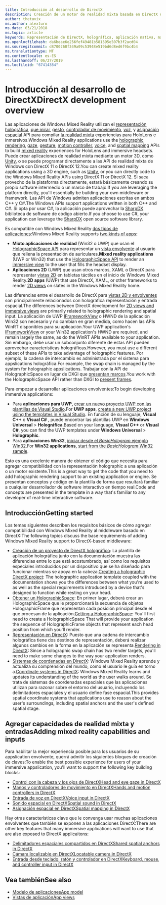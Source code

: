 ```yaml
---
title: Introducción al desarrollo de DirectX
description: Creación de un motor de realidad mixta basada en DirectX utilizando directamente las API de Windows Mixed Reality.
author: thetuvix
ms.author: alexturn
ms.date: 03/21/2018
ms.topic: article
keywords: Representación de DirectX, holográfica, aplicación nativa, nativo, WinRT, aplicación de WinRT, API, motor personalizado, de plataforma de middleware
ms.openlocfilehash: da6beae6e256fef49481b581395e507b3f2acd04
ms.sourcegitcommit: d8700260f349a09c53948e519bd6d8ed6f9bc4b4
ms.translationtype: MT
ms.contentlocale: es-ES
ms.lasthandoff: 06/27/2019
ms.locfileid: "67414384"
---
```

# <a name="directx-development-overview"></a><span data-ttu-id="e9cb6-104">Introducción al desarrollo de DirectX</span><span class="sxs-lookup"><span data-stu-id="e9cb6-104">DirectX development overview</span></span>


<span data-ttu-id="e9cb6-105">Las aplicaciones de Windows Mixed Reality utilizan el [representación holográfica](rendering.md), [que mirar](gaze.md), [gesto](gestures.md), [controlador de movimiento](motion-controllers.md), [voz](voice-input.md), y [asignación espacial](spatial-mapping.md) API para compilar [la realidad mixta](mixed-reality.md) experiencias para HoloLens e inmersivos.</span><span class="sxs-lookup"><span data-stu-id="e9cb6-105">Windows Mixed Reality applications use the [holographic rendering](rendering.md), [gaze](gaze.md), [gesture](gestures.md), [motion controller](motion-controllers.md), [voice](voice-input.md), and [spatial mapping](spatial-mapping.md) APIs to build [mixed reality](mixed-reality.md) experiences for HoloLens and immersive headsets.</span></span> <span data-ttu-id="e9cb6-106">Puede crear aplicaciones de realidad mixta mediante un motor 3D, como [Unity](unity-development-overview.md), o se puede programar directamente a las API de realidad mixta de Windows con DirectX 11 o DirectX 12.</span><span class="sxs-lookup"><span data-stu-id="e9cb6-106">You can create mixed reality applications using a 3D engine, such as [Unity](unity-development-overview.md), or you can directly code to the Windows Mixed Reality APIs using DirectX 11 or DirectX 12.</span></span> <span data-ttu-id="e9cb6-107">Si saca provecho de la plataforma directamente, estará básicamente creando su propio software intermedio o un marco de trabajo.</span><span class="sxs-lookup"><span data-stu-id="e9cb6-107">If you are leveraging the platform directly, you'll essentially be building your own middleware or framework.</span></span> <span data-ttu-id="e9cb6-108">Las API de Windows admiten aplicaciones escritas en ambos C++ y C#.</span><span class="sxs-lookup"><span data-stu-id="e9cb6-108">The Windows APIs support applications written in both C++ and C#.</span></span> <span data-ttu-id="e9cb6-109">Si opta por usar C#, la aplicación puede aprovechar la [SharpDX](http://sharpdx.org/) biblioteca de software de código abierto.</span><span class="sxs-lookup"><span data-stu-id="e9cb6-109">If you choose to use C#, your application can leverage the [SharpDX](http://sharpdx.org/) open source software library.</span></span>


<span data-ttu-id="e9cb6-110">Es compatible con Windows Mixed Reality [dos tipos de aplicaciones](app-views.md):</span><span class="sxs-lookup"><span data-stu-id="e9cb6-110">Windows Mixed Reality supports [two kinds of apps](app-views.md):</span></span>
* <span data-ttu-id="e9cb6-111">**Mixto aplicaciones de realidad** (Win32 o UWP) que usan el [HolographicSpace API](getting-a-holographicspace.md) para representar un [vista envolvente](app-views.md) al usuario que rellena la presentación de auriculares.</span><span class="sxs-lookup"><span data-stu-id="e9cb6-111">**Mixed reality applications** (UWP or Win32) that use the [HolographicSpace API](getting-a-holographicspace.md) to render an [immersive view](app-views.md) to the user that fills the headset display.</span></span>
* <span data-ttu-id="e9cb6-112">**Aplicaciones 2D** (UWP) que usan otros marcos, XAML o DirectX para representar [vistas 2D](app-views.md#2d-views) en tabletas táctiles en el inicio de Windows Mixed Reality.</span><span class="sxs-lookup"><span data-stu-id="e9cb6-112">**2D apps** (UWP) that use DirectX, XAML, or other frameworks to render [2D views](app-views.md#2d-views) on slates in the Windows Mixed Reality home.</span></span>


<span data-ttu-id="e9cb6-113">Las diferencias entre el desarrollo de DirectX para [vistas 2D y envolventes](app-views.md) son principalmente relacionados con holográfica representación y entrada espacial.</span><span class="sxs-lookup"><span data-stu-id="e9cb6-113">The differences between DirectX development for [2D views and immersive views](app-views.md) are primarily related to holographic rendering and spatial input.</span></span> <span data-ttu-id="e9cb6-114">La aplicación de UWP [IFrameworkView](https://msdn.microsoft.com/library/windows/apps/windows.applicationmodel.core.iframeworkview.aspx) o HWND de la aplicación Win32 son necesario y no cambian en gran medida, como hacen las APIs WinRT disponibles para su aplicación.</span><span class="sxs-lookup"><span data-stu-id="e9cb6-114">Your UWP application's [IFrameworkView](https://msdn.microsoft.com/library/windows/apps/windows.applicationmodel.core.iframeworkview.aspx) or your Win32 application's HWND are required, and remain largely the same, as do the WinRT APIs available to your application.</span></span> <span data-ttu-id="e9cb6-115">Sin embargo, debe usar un subconjunto diferente de estas API pueden aprovechar características holográficas.</span><span class="sxs-lookup"><span data-stu-id="e9cb6-115">However, you must use a different subset of these APIs to take advantage of holographic features.</span></span> <span data-ttu-id="e9cb6-116">Por ejemplo, la cadena de intercambio es administrada por el sistema para appslications holográfica.</span><span class="sxs-lookup"><span data-stu-id="e9cb6-116">For example, the swap chain is managed by the system for holographic appslications.</span></span> <span data-ttu-id="e9cb6-117">Trabajar con la API de HolographicSpace en lugar de DXGI que [presentan marcos](rendering-in-directx.md).</span><span class="sxs-lookup"><span data-stu-id="e9cb6-117">You work with the HolographicSpace API rather than DXGI to [present frames](rendering-in-directx.md).</span></span>

<span data-ttu-id="e9cb6-118">Para empezar a desarrollar aplicaciones envolventes:</span><span class="sxs-lookup"><span data-stu-id="e9cb6-118">To begin developing immersive applications:</span></span>
* <span data-ttu-id="e9cb6-119">Para **aplicaciones para UWP**, [crear un nuevo proyecto UWP con las plantillas de Visual Studio](creating-a-holographic-directx-project.md).</span><span class="sxs-lookup"><span data-stu-id="e9cb6-119">For **UWP apps**, [create a new UWP project using the templates in Visual Studio](creating-a-holographic-directx-project.md).</span></span> <span data-ttu-id="e9cb6-120">En función de su lenguaje, **Visual C++**  o **Visual C#** , puede encontrar las plantillas UWP en **Windows Universal**  >   **Holográfica**.</span><span class="sxs-lookup"><span data-stu-id="e9cb6-120">Based on your language, **Visual C++** or **Visual C#**, you can find the UWP templates under **Windows Universal** > **Holographic**.</span></span>
* <span data-ttu-id="e9cb6-121">Para **aplicaciones Win32**, [iniciar desde el *BasicHologram* ejemplo Win32](creating-a-holographic-directx-project.md#creating-a-win32-project).</span><span class="sxs-lookup"><span data-stu-id="e9cb6-121">For **Win32 applications**, [start from the *BasicHologram* Win32 sample](creating-a-holographic-directx-project.md#creating-a-win32-project).</span></span>

<span data-ttu-id="e9cb6-122">Esto es una excelente manera de obtener el código que necesita para agregar compatibilidad con la representación holographic a una aplicación o un motor existente.</span><span class="sxs-lookup"><span data-stu-id="e9cb6-122">This is a great way to get the code that you need to add holographic rendering support to an existing application or engine.</span></span> <span data-ttu-id="e9cb6-123">Se presentan conceptos y código en la plantilla de forma que resultará familiar a cualquier desarrollador de software interactivo en tiempo real.</span><span class="sxs-lookup"><span data-stu-id="e9cb6-123">Code and concepts are presented in the template in a way that's familiar to any developer of real-time interactive software.</span></span>


## <a name="getting-started"></a><span data-ttu-id="e9cb6-124">Introducción</span><span class="sxs-lookup"><span data-stu-id="e9cb6-124">Getting started</span></span>

<span data-ttu-id="e9cb6-125">Los temas siguientes describen los requisitos básicos de cómo agregar compatibilidad con Windows Mixed Reality al middleware basado en DirectX:</span><span class="sxs-lookup"><span data-stu-id="e9cb6-125">The following topics discuss the base requirements of adding Windows Mixed Reality support to DirectX-based middleware:</span></span>

* <span data-ttu-id="e9cb6-126">[Creación de un proyecto de DirectX holográfico](creating-a-holographic-directx-project.md): La plantilla de aplicación holográfica junto con la documentación muestra las diferencias entre lo que está acostumbrado, así como los requisitos especiales introducidos por un dispositivo que se ha diseñado para funcionar mientras se apoya en la cabeza.</span><span class="sxs-lookup"><span data-stu-id="e9cb6-126">[Creating a holographic DirectX project](creating-a-holographic-directx-project.md): The holographic application template coupled with the documentation shows you the differences between what you're used to as well as the special requirements introduced by a device that's designed to function while resting on your head.</span></span>
* <span data-ttu-id="e9cb6-127">[Obtener un HolographicSpace](getting-a-holographicspace.md): En primer lugar, deberá crear un HolographicSpace que le proporcionará la secuencia de objetos HolographicFrame que representan cada posición principal desde el que procesan de la aplicación.</span><span class="sxs-lookup"><span data-stu-id="e9cb6-127">[Getting a HolographicSpace](getting-a-holographicspace.md): You'll first need to create a HolographicSpace That will provide your application the sequence of HolographicFrame objects that represent each head position from which you'll render.</span></span>
* <span data-ttu-id="e9cb6-128">[Representación en DirectX](rendering-in-directx.md): Puesto que una cadena de intercambio holográfica tiene dos destinos de representación, deberá realizar algunos cambios en la forma en la aplicación se representa.</span><span class="sxs-lookup"><span data-stu-id="e9cb6-128">[Rendering in DirectX](rendering-in-directx.md): Since a holographic swap chain has two render targets, you'll need to make some changes to the way your application renders.</span></span>
* <span data-ttu-id="e9cb6-129">[Sistemas de coordenadas en DirectX](coordinate-systems-in-directx.md): Windows Mixed Reality aprende y actualiza su comprensión del mundo, como el usuario le guía en torno a.</span><span class="sxs-lookup"><span data-stu-id="e9cb6-129">[Coordinate systems in DirectX](coordinate-systems-in-directx.md): Windows Mixed Reality learns and updates its understanding of the world as the user walks around.</span></span> <span data-ttu-id="e9cb6-130">Se trata de sistemas de coordenadas espaciales que las aplicaciones utilizan para razonar sobre el entorno del usuario, incluyendo los delimitadores espaciales y el usuario define fase espacial.</span><span class="sxs-lookup"><span data-stu-id="e9cb6-130">This provides spatial coordinate systems that applications use to reason about the user's surroundings, including spatial anchors and the user's defined spatial stage.</span></span>

## <a name="adding-mixed-reality-capabilities-and-inputs"></a><span data-ttu-id="e9cb6-131">Agregar capacidades de realidad mixta y entradas</span><span class="sxs-lookup"><span data-stu-id="e9cb6-131">Adding mixed reality capabilities and inputs</span></span>

<span data-ttu-id="e9cb6-132">Para habilitar la mejor experiencia posible para los usuarios de su appslication envolvente, querrá admitir los siguientes bloques de creación de claves:</span><span class="sxs-lookup"><span data-stu-id="e9cb6-132">To enable the best possible experience for users of your immersive appslication, you'll want to support the following key building blocks:</span></span>

* [<span data-ttu-id="e9cb6-133">Control con la cabeza y los ojos de DirectX</span><span class="sxs-lookup"><span data-stu-id="e9cb6-133">Head and eye gaze in DirectX</span></span>](gaze-in-directx.md)
* [<span data-ttu-id="e9cb6-134">Manos y controladores de movimiento en DirectX</span><span class="sxs-lookup"><span data-stu-id="e9cb6-134">Hands and motion controllers in DirectX</span></span>](hands-and-motion-controllers-in-directx.md)
* [<span data-ttu-id="e9cb6-135">Entrada de voz en DirectX</span><span class="sxs-lookup"><span data-stu-id="e9cb6-135">Voice input in DirectX</span></span>](voice-input-in-directx.md)
* [<span data-ttu-id="e9cb6-136">Sonido espacial en DirectX</span><span class="sxs-lookup"><span data-stu-id="e9cb6-136">Spatial sound in DirectX</span></span>](spatial-sound-in-directx.md)
* [<span data-ttu-id="e9cb6-137">Asignación espacial en DirectX</span><span class="sxs-lookup"><span data-stu-id="e9cb6-137">Spatial mapping in DirectX</span></span>](spatial-mapping-in-directx.md)


<span data-ttu-id="e9cb6-138">Hay otras características clave que le convenga usar muchas aplicaciones envolventes que también se exponen a las aplicaciones DirectX:</span><span class="sxs-lookup"><span data-stu-id="e9cb6-138">There are other key features that many immersive applications will want to use that are also exposed to DirectX applicaitons:</span></span>

* [<span data-ttu-id="e9cb6-139">Delimitadores espaciales compartidos en DirectX</span><span class="sxs-lookup"><span data-stu-id="e9cb6-139">Shared spatial anchors in DirectX</span></span>](shared-spatial-anchors-in-directx.md)
* [<span data-ttu-id="e9cb6-140">Cámara localizable en DirectX</span><span class="sxs-lookup"><span data-stu-id="e9cb6-140">Locatable camera in DirectX</span></span>](locatable-camera-in-directx.md)
* [<span data-ttu-id="e9cb6-141">Entrada desde teclado, ratón y controlador en DirectX</span><span class="sxs-lookup"><span data-stu-id="e9cb6-141">Keyboard, mouse, and controller input in DirectX</span></span>](keyboard,-mouse,-and-controller-input-in-directx.md)

## <a name="see-also"></a><span data-ttu-id="e9cb6-142">Vea también</span><span class="sxs-lookup"><span data-stu-id="e9cb6-142">See also</span></span>
* [<span data-ttu-id="e9cb6-143">Modelo de aplicaciones</span><span class="sxs-lookup"><span data-stu-id="e9cb6-143">App model</span></span>](app-model.md)
* [<span data-ttu-id="e9cb6-144">Vistas de aplicación</span><span class="sxs-lookup"><span data-stu-id="e9cb6-144">App views</span></span>](app-views.md)
